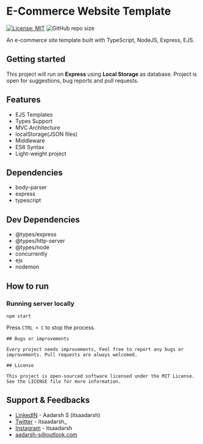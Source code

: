# E-Commerce Website Template

[![License: MIT](https://img.shields.io/badge/License-MIT-yellow.svg)](https://github.com/Itsaadarsh/nodeJS-express-localstorage/blob/master/LICENSE)
![GitHub repo size](https://img.shields.io/github/repo-size/Itsaadarsh/nodeJS-express-localstorage)

An e-commerce site template built with TypeScript, NodeJS, Express, EJS.

## Getting started

This project will run on **Express** using **Local Storage** as database. Project is open for suggestions, bug reports and pull requests.

## Features

- EJS Templates
- Types Support
- MVC Architecture
- localStorage(JSON files)
- Middleware
- ES6 Syntax
- Light-weight project

## Dependencies

- body-parser
- express
- typescript

## Dev Dependencies

- @types/express
- @types/http-server
- @types/node
- concurrently
- ejs
- nodemon

## How to run

### Running server locally

```
npm start
```

Press `CTRL + C` to stop the process.

```
## Bugs or improvements

Every project needs improvements, Feel free to report any bugs or improvements. Pull requests are always welcomed.

## License

This project is open-sourced software licensed under the MIT License. See the LICENSE file for more information.
```

## Support & Feedbacks

- [LinkedIN](https://www.linkedin.com/in/itsaadarsh/ 'Linkedin') - Aadarsh S (itsaadarsh)
- [Twitter](https://www.twitter.com/itsaadarsh_ 'Twitter') - itsaadarsh\_
- [Instagram](https://www.instagram.com/itsaadarsh/ '@itsaadarsh') - itsaadarsh
- aadarsh-s@outlook.com
